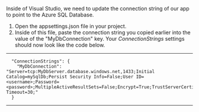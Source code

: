 Inside of Visual Studio, we need to update the connection string of our app to point to the Azure SQL Database.
1. Open the appsettings.json file in your project.
1. Inside of this file, paste the connection string you copied earlier into the value of the "MyDbConnection" key.  Your *ConnectionStrings* settings should now look like the code below.

---
      "ConnectionStrings": {
        "MyDbConnection": "Server=tcp:MyDbServer.database.windows.net,1433;Initial Catalog=mySqlDb;Persist Security Info=False;User ID=<username>;Password=<password>;MultipleActiveResultSets=False;Encrypt=True;TrustServerCertificate=False;Connection Timeout=30;"
      }
---